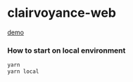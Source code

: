 # clairvoyance-web

[demo](http://clairvoyance-bnb.xyz/)

### How to start on local environment
```bash
yarn
yarn local
```

